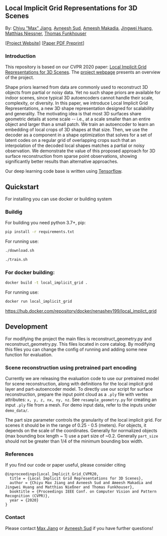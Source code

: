 ## Local Implicit Grid Representations for 3D Scenes

By: [Chiyu "Max" Jiang](http://maxjiang.ml/),
[Avneesh Sud](https://research.google/people/105052/),
[Ameesh Makadia](http://www.ameeshmakadia.com/index.html),
[Jingwei Huang](http://stanford.edu/~jingweih/),
[Matthias Niessner](http://niessnerlab.org/members/matthias_niessner/profile.html),
[Thomas Funkhouser](https://www.cs.princeton.edu/~funk/)

\[[Project Website](http://maxjiang.ml/proj/lig)\] \[[Paper PDF Preprint](https://arxiv.org/abs/2003.08981)\]

### Introduction

This repository is based on our CVPR 2020 paper:
[Local Implicit Grid Representations for 3D Scenes](https://arxiv.org/abs/2003.08981).
The [project webpage](http://maxjiang.ml/proj/lig) presents an overview of the
project.

Shape priors learned from data are commonly used to reconstruct 3D objects from
partial or noisy data. Yet no such shape priors are available for indoor scenes,
since typical 3D autoencoders cannot handle their scale, complexity, or
diversity. In this paper, we introduce Local Implicit Grid Representations, a
new 3D shape representation designed for scalability and generality. The
motivating idea is that most 3D surfaces share geometric details at some
scale -- i.e., at a scale smaller than an entire object and larger than a small
patch. We train an autoencoder to learn an embedding of local crops of 3D shapes
at that size. Then, we use the decoder as a component in a shape optimization
that solves for a set of latent codes on a regular grid of overlapping crops
such that an interpolation of the decoded local shapes matches a partial or
noisy observation. We demonstrate the value of this proposed approach for 3D
surface reconstruction from sparse point observations, showing significantly
better results than alternative approaches.

Our deep learning code base is written using [Tensorflow](https://www.tensorflow.org/).

## Quickstart

For installing you can use docker or building system

### Buildig 
For building you need python 3.7+, pip: 
```bash
pip install -r requirements.txt
```
For running use:
```bash
./download.sh
```

```bash
./train.sh
```


### For docker building:
```bash
docker build -t local_implicit_grid .
```
For running use:
```bash
docker run local_implicit_grid
```

https://hub.docker.com/repository/docker/nenashev199/local_implict_grid

## Development

For modifying the project the main files is reconstruct_geometry.py and reconstruct_geometry.py. This files located in core catalog. By modifying this files you can change the config of running and adding some new function for evaluation. 

### Scene reconstruction using pretrained part encoding
Currently we are releasing the evaluation code to use our pretrained model for
scene reconstruction, along with definitions for the local implicit grid layer
and part-autoencoder model. To directly use our script for surface
reconstruction, prepare the input point cloud as a `.ply` file with vertex
attributes: `x, y, z, nx, ny, nz`. See `resample_geometry.py` for creating an
input `.ply` file from a mesh. For demo input data, refer to the inputs
under `demo_data/`.


The part size parameter controls the granularity of the local implicit grid. For
scenes it should be in the range of 0.25 - 0.5 (meters). For objects, it depends
on the scale of the coordinates. Generally for normalized objects (max bounding
box length ~ 1) use a part size of ~0.2. Generally `part_size` should not be
greater than 1/4 of the minimum bounding box width.

### References
If you find our code or paper useful, please consider citing

    @inproceedings{Local_Implicit_Grid_CVPR20,
      title = {Local Implicit Grid Representations for 3D Scenes},
      author = {Chiyu Max Jiang and Avneesh Sud and Ameesh Makadia and Jingwei Huang and Matthias Nießner and Thomas Funkhouser},
      booktitle = {Proceedings IEEE Conf. on Computer Vision and Pattern Recognition (CVPR)},
      year = {2020}
    }

### Contact

Please contact [Max Jiang](mailto:maxjiang93@gmail.com) or
[Avneesh Sud](mailto:avneesh@google.com) if you have further questions!
